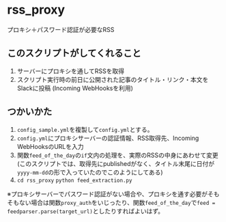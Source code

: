 # rss_proxy

プロキシ＋パスワード認証が必要なRSS

## このスクリプトがしてくれること
1. サーバーにプロキシを通してRSSを取得
2. スクリプト実行時の前日に公開された記事のタイトル・リンク・本文をSlackに投稿 (Incoming WebHooksを利用)

## つかいかた
1. `config_sample.yml`を複製して`config.yml`とする。
2. `config.yml`にプロキシサーバーの認証情報、RSS取得先、Incoming WebHooksのURLを入力
3. 関数`feed_of_the_day`の`if`文内の処理を、実際のRSSの中身にあわせて変更 (このスクリプトでは、取得先にpublishedがなく、タイトル末尾に日付が`yyyy-mm-dd`の形で入っていたのでこのようにしてある)
3. `cd rss_proxy` `python feed_extraction.py`

※プロキシサーバーでパスワード認証がない場合や、プロキシを通す必要がそもそもない場合は関数`proxy_auth`をいじったり、関数`feed_of_the_day`で`feed = feedparser.parse(target_url)`としたりすればよいはず。